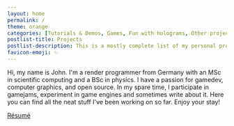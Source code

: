 ```yaml
---
layout: home
permalink: /
theme: orange
categories: [Tutorials & Demos, Games, Fun with holograms, Other projects]
postlist-title: Projects
postlist-description: This is a mostly complete list of my personal projects. Most of these were done in my spare time and *not* as part of a university course. Check out my [résumé](resume.html) for a list of university projects. Links may lead to external websites.
favicon-emoji: ✨
---
```


Hi, my name is John. I'm a render programmer from Germany with an MSc in scientific computing and a BSc in physics. I have a passion for gamedev, computer graphics, and open source. In my spare time, I participate in gamejams, experiment in game engines and sometimes write about it. Here you can find all the neat stuff I've been working on so far. Enjoy your stay!

<div class="row">
  <div class="col s12">
    <div class="center-align">
      <a href="resume.html" class=" waves-effect waves-light btn hover-jello">
        Résumé
      </a>
    </div>
  </div>
</div>
